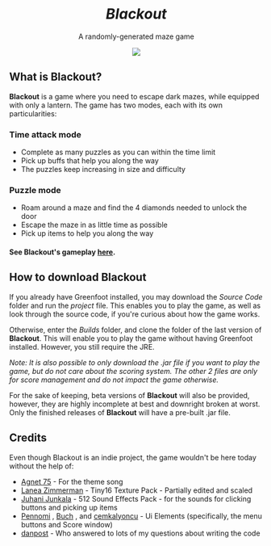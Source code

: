 <h1 align="center"><i>Blackout</i></h1>
<p align="center">A randomly-generated maze game</p>
<p align="center"><img src="http://i.imgur.com/NoC4cHn.png"> </p>


## What is Blackout?
**Blackout** is a game where you need to escape dark mazes, while equipped with only a lantern. The game has two modes, each with its own particularities:


### Time attack mode
* Complete as many puzzles as you can within the time limit
* Pick up buffs that help you along the way
* The puzzles keep increasing in size and difficulty

### Puzzle mode
* Roam around a maze and find the 4 diamonds needed to unlock the door
* Escape the maze in as little time as possible
* Pick up items to help you along the way

#### See Blackout's gameplay [here](https://www.youtube.com/watch?v=1fq4Lg6IOio).

## How to download Blackout
If you already have Greenfoot installed, you may download the *Source Code* folder and run the *project* file. This enables you to play the game, as well as look through the source code, if you're curious about how the game works.

Otherwise, enter the *Builds* folder, and clone the folder of the last version of **Blackout**. This will enable you to play the game without having Greenfoot installed. However, you still require the JRE.

*Note: It is also possible to only download the .jar file if you want to play the game, but do not care about the scoring system. The other 2 files are only for score management and do not impact the game otherwise.*

For the sake of keeping, beta versions of **Blackout** will also be provided, however, they are highly incomplete at best and downright broken at worst. Only the finished releases of **Blackout** will have a pre-built .jar file.

## Credits
Even though Blackout is an indie project, the game wouldn't be here today without the help of:
* [Agnet 75](http://jake75gp.wixsite.com/agnet75) - For the theme song
* [Lanea Zimmerman](http://opengameart.org/users/sharm) - Tiny16 Texture Pack - Partially edited and scaled 
* [Juhani Junkala](http://opengameart.org/users/subspaceaudio) - 512 Sound Effects Pack - for the sounds for clicking buttons and picking up items
* [Pennomi](http://opengameart.org/users/pennomi) , [Buch](http://opengameart.org/users/buch) , and [cemkalyoncu](http://opengameart.org/users/cemkalyoncu)  - Ui Elements (specifically, the menu buttons and Score window)
* [danpost](https://www.greenfoot.org/users/2991) - Who answered to lots of my questions about writing the code
